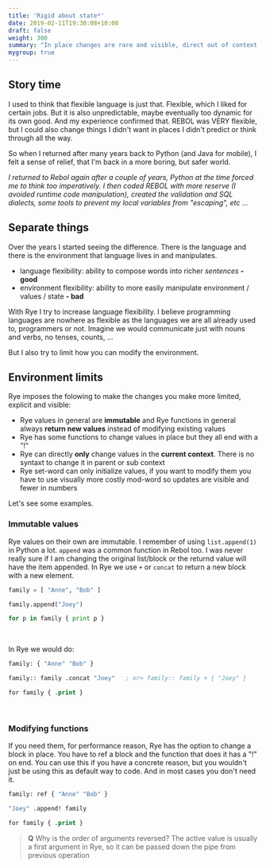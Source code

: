 ```yaml
---
title: 'Rigid about state*'
date: 2019-02-11T19:30:08+10:00
draft: false
weight: 300
summary: "In place changes are rare and visible, direct out of context changes are impossible."
mygroup: true
---
```


## Story time

I used to think that flexible language is just that. Flexible, which I liked for certain jobs. But it is also unpredictable, maybe eventually too 
dynamic for its own good.
And my experience confirmed that. REBOL was VERY flexible, but I could also change things I didn't want in places I didn't predict or think through 
all the way.

So when I returned after many years back to Python (and Java for mobile), I felt a sense of relief, that I'm back in a more boring, but safer world.

_I returned to Rebol again after a couple of years, Python at the time forced me to think too imperatively. I then coded REBOL with more reserve
(I avoided runtime code manipulation), created the validation and SQL dialects, some tools to prevent my local variables from "escaping", etc ..._

## Separate things

Over the years I started seeing the difference. There is the language and there is the environment that language lives in and manipulates. 

* language flexibility: ability to compose words into richer _sentences_ **- good**
* environment flexibility: ability to more easily manipulate environment / values / state **- bad**

With Rye I try to increase language flexibility. I believe programming languages are nowhere as flexible as the languages we are all
already used to, programmers or not. Imagine we would communicate just with nouns and verbs, no tenses, counts, ...

But I also try to limit how you can modify the environment. 

## Environment limits

Rye imposes the folowing to make the changes you make more limited, explicit and visible:

* Rye values in general are **immutable** and Rye functions in general always **return new values** instead of modifying existing values
* Rye has some functions to change values in place but they all end with a "!"
* Rye can directly **only** change values in the **current context**. There is no syntaxt to change it in parent or sub context
* Rye set-word can only initialize values, if you want to modify them you have to use visually more costly mod-word so updates
  are visible and fewer in numbers

Let's see some examples.

### Immutable values

Rye values on their own are immutable. I remember of using `list.append(1)` in Python a lot. `append` was a common function in Rebol too. I was
never really sure if I am changing the original list/block or the returnd value will have the item appended. In Rye we use `+` or `concat`
to return a new block with a new element.

```Python
family = [ "Anne", "Bob" ]

family.append("Joey")

for p in family { print p }
```
&nbsp;

In Rye we would do:

```lisp
family: { "Anne" "Bob" }

family:: family .concat "Joey"   ; or> family:: family + { "Joey" }

for family { .print }
```
&nbsp;

### Modifying functions

If you need them, for performance reason, Rye has the option to change a block in place. You have to ref a block and the function that does it
has a "!" on end. You can use this if you have a concrete reason, but you wouldn't just be using this as default way to code. And in most
cases you don't need it.

```lisp
family: ref { "Anne" "Bob" }

"Joey" .append! family

for family { .print }
```

> **Q** Why is the order of arguments reversed? The active value is usually a first argument in Rye, so it can be passed down the pipe from
> previous operation
